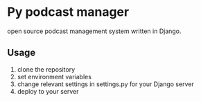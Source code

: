 # Py podcast manager
open source podcast management system written in Django.  

## Usage
1. clone the repository 
2. set environment variables
3. change relevant settings in settings.py for your Django server 
4. deploy to your server
 
